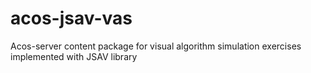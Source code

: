 # acos-jsav-vas
Acos-server content package for visual algorithm simulation exercises implemented with JSAV library
